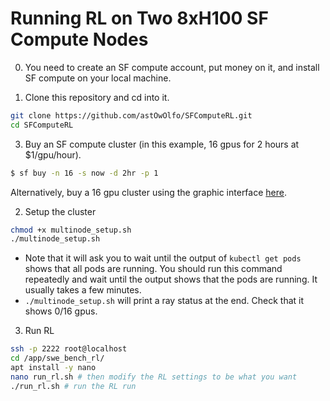 # Running RL on Two 8xH100 SF Compute Nodes

0. You need to create an SF compute account, put money on it, and install SF compute on your local machine.

1. Clone this repository and cd into it.
```bash
git clone https://github.com/astOwOlfo/SFComputeRL.git
cd SFComputeRL
```

3. Buy an SF compute cluster (in this example, 16 gpus for 2 hours at $1/gpu/hour).
```bash
$ sf buy -n 16 -s now -d 2hr -p 1
```
Alternatively, buy a 16 gpu cluster using the graphic interface [here](https://sfcompute.com/dashboard).

2. Setup the cluster
```bash
chmod +x multinode_setup.sh
./multinode_setup.sh
```
- Note that it will ask you to wait until the output of `kubectl get pods` shows that all pods are running. You should run this command repeatedly and wait until the output shows that the pods are running. It usually takes a few minutes.
- `./multinode_setup.sh` will print a ray status at the end. Check that it shows 0/16 gpus.

3. Run RL
```bash
ssh -p 2222 root@localhost
cd /app/swe_bench_rl/
apt install -y nano
nano run_rl.sh # then modify the RL settings to be what you want
./run_rl.sh # run the RL run
```
